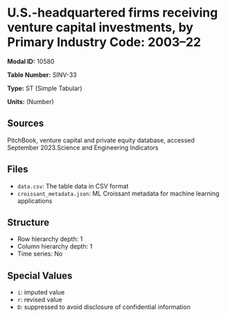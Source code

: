 # U.S.-headquartered firms receiving venture capital investments, by Primary Industry Code: 2003–22

**Modal ID:** 10580

**Table Number:** SINV-33

**Type:** ST (Simple Tabular)

**Units:** (Number)

## Sources

PitchBook, venture capital and private equity database, accessed September 2023.Science and Engineering Indicators

## Files

- `data.csv`: The table data in CSV format
- `croissant_metadata.json`: ML Croissant metadata for machine learning applications

## Structure

- Row hierarchy depth: 1
- Column hierarchy depth: 1
- Time series: No

## Special Values

- `i`: imputed value
- `r`: revised value
- `D`: suppressed to avoid disclosure of confidential information
